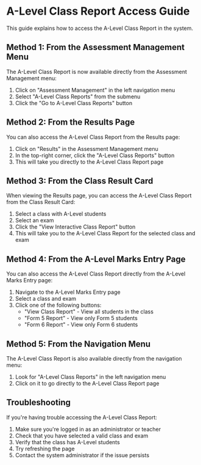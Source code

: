 # A-Level Class Report Access Guide

This guide explains how to access the A-Level Class Report in the system.

## Method 1: From the Assessment Management Menu

The A-Level Class Report is now available directly from the Assessment Management menu:

1. Click on "Assessment Management" in the left navigation menu
2. Select "A-Level Class Reports" from the submenu
3. Click the "Go to A-Level Class Reports" button

## Method 2: From the Results Page

You can also access the A-Level Class Report from the Results page:

1. Click on "Results" in the Assessment Management menu
2. In the top-right corner, click the "A-Level Class Reports" button
3. This will take you directly to the A-Level Class Report page

## Method 3: From the Class Result Card

When viewing the Results page, you can access the A-Level Class Report from the Class Result Card:

1. Select a class with A-Level students
2. Select an exam
3. Click the "View Interactive Class Report" button
4. This will take you to the A-Level Class Report for the selected class and exam

## Method 4: From the A-Level Marks Entry Page

You can also access the A-Level Class Report directly from the A-Level Marks Entry page:

1. Navigate to the A-Level Marks Entry page
2. Select a class and exam
3. Click one of the following buttons:
   - "View Class Report" - View all students in the class
   - "Form 5 Report" - View only Form 5 students
   - "Form 6 Report" - View only Form 6 students

## Method 5: From the Navigation Menu

The A-Level Class Report is also available directly from the navigation menu:

1. Look for "A-Level Class Reports" in the left navigation menu
2. Click on it to go directly to the A-Level Class Report page

## Troubleshooting

If you're having trouble accessing the A-Level Class Report:

1. Make sure you're logged in as an administrator or teacher
2. Check that you have selected a valid class and exam
3. Verify that the class has A-Level students
4. Try refreshing the page
5. Contact the system administrator if the issue persists
